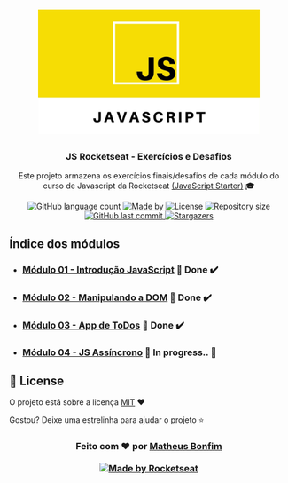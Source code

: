 <h1 align="center">
    <img alt="Starter" title="Javascript Starter"src=".github/Logo_extended.jpeg" width="400px" />
</h1>

<h3 align="center">
  JS Rocketseat - Exercícios e Desafios
</h3>

<p align="center">Este projeto armazena os exercícios finais/desafios de cada módulo do curso de Javascript da Rocketseat <a href="https://skylab.rocketseat.com.br/journey/starter"> (JavaScript Starter)</a> 🎓
</p>


<p align="center">
  
  <img alt="GitHub language count" src="https://img.shields.io/github/languages/count/matheusfbonfim/JavaScript-Rocketseat?color=%2304D361">

  <a href="https://www.linkedin.com/in/matheus-bonfim-448667169/">
    <img alt="Made by " src="https://img.shields.io/badge/made%20by-matheusfbonfim-%2304D361">
  </a>

  <img alt="License" src="https://img.shields.io/badge/license-MIT-%2304D361">
  
  <a>
    <img alt="Repository size" src="https://img.shields.io/github/repo-size/matheusfbonfim/JavaScript-Rocketseat.svg">
  </a>
  
  <a href="https://github.com/matheusfbonfim/JavaScript-Rocketseat/commits/master">
    <img alt="GitHub last commit" src="https://img.shields.io/github/last-commit/matheusfbonfim/JavaScript-Rocketseat.svg">
  </a>
   <a href="https://github.com/matheusfbonfim/JavaScript-Rocketseat/stargazers">
    <img alt="Stargazers" src="https://img.shields.io/github/stars/matheusfbonfim/JavaScript-Rocketseat?style=social">
  </a>
</p>

## Índice dos módulos

- ### [ Módulo 01 - Introdução JavaScript](https://github.com/matheusfbonfim/JavaScript-Rocketseat/tree/master/01-introducao-java-script) 🚀 Done :heavy_check_mark:
- ### [ Módulo 02 - Manipulando a DOM](https://github.com/matheusfbonfim/JavaScript-Rocketseat/tree/master/02-manipulando-DOM) 🚀 Done :heavy_check_mark: 
- ###  [ Módulo 03 - App de ToDos](https://github.com/matheusfbonfim/JavaScript-Rocketseat/tree/master/03-app-de-Todos) 🚀 Done :heavy_check_mark:
- ### [Módulo 04 - JS Assíncrono](https://github.com/matheusfbonfim/JavaScript-Rocketseat/tree/master/04-JS-assincrono) :construction: In progress.. :construction:

## :memo: License

O projeto está sobre a licença [MIT](./LICENSE) ❤️ 

Gostou? Deixe uma estrelinha para ajudar o projeto ⭐

<!-- Mensagem final -->
<h3 align="center">
Feito com ❤️ por <a href="https://www.linkedin.com/in/matheus-bonfim-448667169/">Matheus Bonfim</a>
<br><br>
<a href="https://rocketseat.com.br">
  <img alt="Made by Rocketseat" src="https://img.shields.io/badge/made%20by-Rocketseat-%237519C1">

</a>
</h3>
</h3>